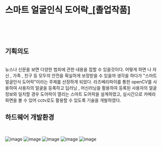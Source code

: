 <h1>스마트 얼굴인식 도어락_[졸업작품]</h1>


<br/><br/><br/>

<h2>기획의도</h2>
<br/>
뉴스나 신문을 보면 다양한 범죄에 관한 내용을 접할 수 있을것이다. 어떻게 하면 나 자신 , 가족 , 친구 등 모두의 안전을 확실하게 보장받을 수 있을까 생각을 하다가 "스마트 얼굴인식 도어락"이라는 주제를 선정하게 되었다. 라즈베리파이를 통한 openCV를 사용하여 사용자의 얼굴을 등록하고 딥러닝 , 머신러닝을 활용하여 등록된 사용자의 얼굴정보와 일치할 경우 도어락이 열리는 스마트 도어락을 설계하였고, 실시간으로 카메라 화면을 볼 수 있어 cctv로도 활용할 수 있도록 기술을 개발하였다. 

<br/>

<h2>하드웨어 개발환경</h2>
<br/>

![image](https://user-images.githubusercontent.com/106515028/221368829-284d974d-78d9-4091-a2c9-c76803ffbb2b.png)
![image](https://user-images.githubusercontent.com/106515028/221368910-a89f1ac1-9e9c-4625-a817-61c7dcd093ec.png)
![image](https://user-images.githubusercontent.com/106515028/221368926-58aa1805-3b2d-46bf-918a-8481d33a793e.png)
![image](https://user-images.githubusercontent.com/106515028/221368937-0c1ebe58-63fa-45b7-9a4f-6f867bee50ba.png)
![image](https://user-images.githubusercontent.com/106515028/221369018-1eb5c639-d6cf-410f-9ff5-b91fb2e0a311.png)



